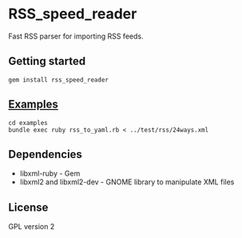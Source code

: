 # RSS_speed_reader

Fast RSS parser for importing RSS feeds.

## Getting started
	gem install rss_speed_reader

## [Examples](http://github.com/AustinBlues/RSS-Speed-Reader/tree/masterexamples)
	cd examples
	bundle exec ruby rss_to_yaml.rb < ../test/rss/24ways.xml

## Dependencies
- libxml-ruby - Gem
- libxml2 and libxml2-dev - GNOME library to manipulate XML files

## License

GPL version 2
